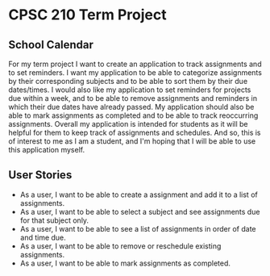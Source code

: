# CPSC 210 Term Project

## School Calendar

 For my term project I want to create an application to 
track assignments and to set reminders. I want my
application to be able to categorize assignments by their corresponding
subjects and to be able to sort them by their due dates/times. I would also like my application to set
reminders for projects due within a week, and to be able to
remove assignments and reminders in which their due dates have already passed. My application should also 
be  able to mark assignments as completed and to be able to track reoccurring assignments.
 Overall my application is intended
for students as it will be helpful for them to keep track of assignments and schedules.
 And so, this is of interest to me as I am a student, and I'm hoping that I will be able to use this application
 myself.
 
## User Stories
- As a user, I want to be able to create a assignment and add it to a list of assignments. 
- As a user, I want to be able to select a subject and see assignments due for that subject only.
- As a user, I want to be able to see a list of assignments in order of date and time due.
- As a user, I want to be able to remove or reschedule existing assignments.
- As a user, I want to be able to mark assignments as completed.